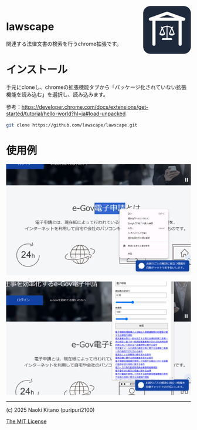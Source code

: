 <img src="./icon/icon.svg" alt="lawscape logo" width="130" align="right" />

# lawscape

関連する法律文書の検索を行うchrome拡張です。

# インストール

手元にcloneし、chromeの拡張機能タブから「パッケージ化されていない拡張機能を読み込む」を選択し、読み込みます。

参考：<https://developer.chrome.com/docs/extensions/get-started/tutorial/hello-world?hl=ja#load-unpacked>

```sh
git clone https://github.com/lawscape/lawscape.git
```

# 使用例

![](./example/example1.png)


![](./example/example2.png)

---

(c) 2025 Naoki Kitano (puripuri2100)

[The MIT License](https://github.com/lawscape/lawscape/blob/master/LICENSE)
